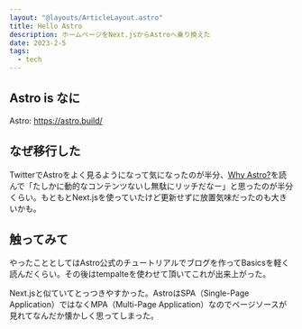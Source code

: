 ```yaml
---
layout: "@layouts/ArticleLayout.astro"
title: Hello Astro
description: ホームページをNext.jsからAstroへ乗り換えた
date: 2023-2-5
tags:
  - tech
---
```


## Astro is なに

Astro: https://astro.build/

## なぜ移行した

TwitterでAstroをよく見るようになって気になったのが半分、[Why Astro?](https://docs.astro.build/en/concepts/why-astro/)を読んで「たしかに動的なコンテンツないし無駄にリッチだなー」と思ったのが半分くらい。もともとNext.jsを使っていたけど更新せずに放置気味だったのも大きいかも。

## 触ってみて

やったこととしてはAstro公式のチュートリアルでブログを作ってBasicsを軽く読んだくらい。その後はtempalteを使わせて頂いてこれが出来上がった。

Next.jsと似ていてとっつきやすかった。AstroはSPA（Single-Page Application）ではなくMPA（Multi-Page Application）なのでページソースが見れてなんだか懐かしく思ってしまった。

